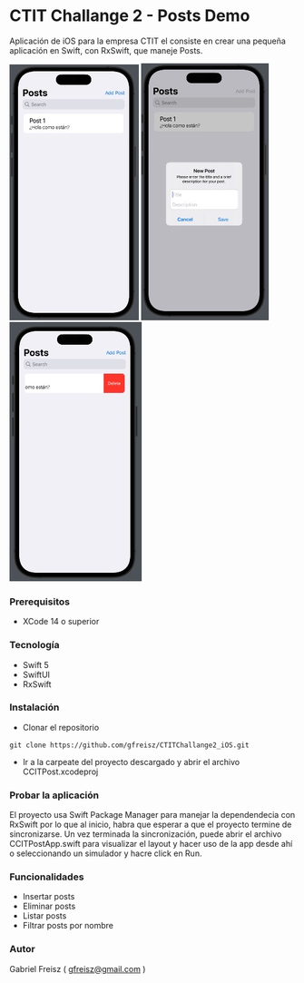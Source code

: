 # CTIT Challange 2 - Posts Demo

Aplicación de iOS para la empresa CTIT el consiste en crear una pequeña aplicación en Swift, con RxSwift, que maneje Posts.

![Main View](./readme/posts.jpg) 
![Add View](./readme/add.jpg) 
![Remove View](./readme/remove.jpg)

### Prerequisitos
* XCode 14 o superior

### Tecnología
* Swift 5
* SwiftUI
* RxSwift

### Instalación
* Clonar el repositorio
```
git clone https://github.com/gfreisz/CTITChallange2_iOS.git
```
* Ir a la carpeate del proyecto descargado y abrir el archivo CCITPost.xcodeproj

### Probar la aplicación
El proyecto usa Swift Package Manager para manejar la dependendecia con RxSwift por lo que al inicio, habra que esperar a que el proyecto termine de sincronizarse. Un vez terminada la sincronización, puede abrir el archivo CCITPostApp.swift para visualizar el layout y hacer uso de la app desde ahí o seleccionando un simulador y hacre click en Run.

### Funcionalidades
* Insertar posts
* Eliminar posts
* Listar posts
* Filtrar posts por nombre

### Autor
Gabriel Freisz ( gfreisz@gmail.com )
